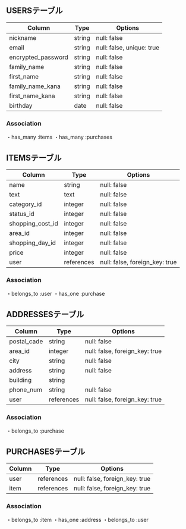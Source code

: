 ## USERSテーブル

| Column             | Type    | Options     |
|--------------------|---------|-------------|
| nickname           | string  | null: false |
| email              | string  | null: false, unique: true|
| encrypted_password | string  | null: false |
| family_name        | string  | null: false |
| first_name         | string  | null: false |
| family_name_kana   | string  | null: false |
| first_name_kana    | string  | null: false |
| birthday           | date    | null: false |


### Association
・has_many :items
・has_many :purchases


## ITEMSテーブル

| Column           | Type       | Options     |
|------------------|------------|-------------|
| name             | string     | null: false |
| text             | text       | null: false |
| category_id      | integer    | null: false |
| status_id        | integer    | null: false |
| shopping_cost_id | integer    | null: false |
| area_id          | integer    | null: false |
| shopping_day_id  | integer    | null: false |
| price            | integer    | null: false |
| user             | references | null: false, foreign_key: true |

### Association
・belongs_to :user
・has_one    :purchase


## ADDRESSESテーブル

| Column      | Type       | Options     |
|-------------|------------|-------------|
| postal_cade | string     | null: false |
| area_id     | integer    | null: false, foreign_key: true |
| city        | string     | null: false |
| address     | string     | null: false |
| building    | string     |             |
| phone_num   | string     | null: false |
| user        | references | null: false, foreign_key: true |


### Association
・belongs_to :purchase


## PURCHASESテーブル

| Column | Type       | Options                        |
|--------|------------|--------------------------------|
| user   | references | null: false, foreign_key: true |
| item   | references | null: false, foreign_key: true |

### Association
・belongs_to :item
・has_one    :address
・belongs_to :user
